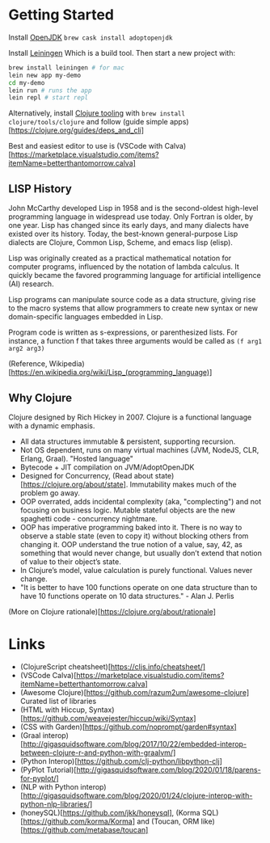 

# Getting Started

Install [OpenJDK](https://github.com/AdoptOpenJDK/homebrew-openjdk) `brew cask install adoptopenjdk`

Install [Leiningen](https://leiningen.org/) Which is a build tool. Then start a
new project with:

``` sh
brew install leiningen # for mac
lein new app my-demo
cd my-demo
lein run # runs the app
lein repl # start repl
```

Alternatively, install [Clojure
tooling](https://clojure.org/guides/getting_started) with 
`brew install clojure/tools/clojure`
and follow (guide simple apps)[https://clojure.org/guides/deps_and_cli]

Best and easiest editor to use is (VSCode with Calva)[https://marketplace.visualstudio.com/items?itemName=betterthantomorrow.calva]


## LISP History
John McCarthy developed Lisp in 1958 and is the second-oldest high-level programming
language in widespread use today. Only Fortran is older, by one year.
Lisp has changed since its early days, and many dialects have existed over its
history. Today, the best-known general-purpose Lisp dialects are Clojure, Common
Lisp, Scheme, and emacs lisp (elisp).

Lisp was originally created as a practical mathematical notation for computer
programs, influenced by the notation of lambda calculus. It quickly became the
favored programming language for artificial intelligence (AI) research. 

Lisp programs can manipulate source code as a data structure, giving rise to the
macro systems that allow programmers to create new syntax or new domain-specific
languages embedded in Lisp.

Program code is written as s-expressions, or
parenthesized lists.  For instance, a function f that takes three arguments
would be called as `(f arg1 arg2 arg3)`

(Reference, Wikipedia)[https://en.wikipedia.org/wiki/Lisp_(programming_language)]

## Why Clojure

Clojure designed by	Rich Hickey in 2007. Clojure is a functional language with a dynamic emphasis.

* All data structures immutable & persistent, supporting recursion.
* Not OS dependent, runs on many virtual machines (JVM, NodeJS, CLR, Erlang,
  Graal). "Hosted language"
* Bytecode + JIT compilation on JVM/AdoptOpenJDK
* Designed for Concurrency, (Read about state)[https://clojure.org/about/state]. Immutability makes much of the problem go away.
* OOP overrated, adds incidental complexity (aka, "complecting") and not
  focusing on business logic. Mutable stateful objects are the new spaghetti
  code - concurrency nightmare.
* OOP has imperative programming baked into it. There is no way to observe a
  stable state (even to copy it) without blocking others from changing
  it. OOP understand the true notion of a value, say, 42, as something that
  would never change, but usually don’t extend that notion of value to their
  object’s state.
* In Clojure’s model, value calculation is purely functional. Values never change.
* "It is better to have 100 functions operate on one data structure than to have
  10 functions operate on 10 data structures." - Alan J. Perlis


(More on Clojure rationale)[https://clojure.org/about/rationale]


# Links
* (ClojureScript cheatsheet)[https://cljs.info/cheatsheet/]
* (VSCode Calva)[https://marketplace.visualstudio.com/items?itemName=betterthantomorrow.calva]
* (Awesome Clojure)[https://github.com/razum2um/awesome-clojure] Curated list of
  libraries
* (HTML with Hiccup, Syntax)[https://github.com/weavejester/hiccup/wiki/Syntax]
* (CSS with Garden)[https://github.com/noprompt/garden#syntax]
* (Graal interop)[http://gigasquidsoftware.com/blog/2017/10/22/embedded-interop-between-clojure-r-and-python-with-graalvm/]
* (Python Interop)[https://github.com/clj-python/libpython-clj]
* (PyPlot Tutorial)[http://gigasquidsoftware.com/blog/2020/01/18/parens-for-pyplot/]
* (NLP with Python interop)[http://gigasquidsoftware.com/blog/2020/01/24/clojure-interop-with-python-nlp-libraries/]
* (honeySQL)[https://github.com/jkk/honeysql], (Korma SQL)[https://github.com/korma/Korma] and (Toucan, ORM like)[https://github.com/metabase/toucan]
